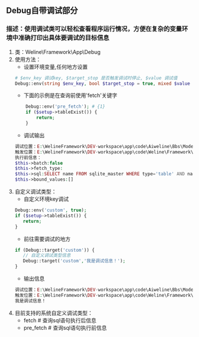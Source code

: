 ## Debug自带调试部分

### 描述：使用调试类可以轻松查看程序运行情况，方便在复杂的变量环境中准确打印出具体要调试的目标信息

1. 类：Weline\Framework\App\Debug
2. 使用方法：
    - 设置环境变量,任何地方设置
   ```php
   # $env_key 调试key, $target_stop 是否触发调试时停止, $value 调试值
   Debug::env(string $env_key, bool $target_stop = true, mixed $value = null) #
   ```
    - 下面的示例是在查询前使用'fetch'关键字
    ~~~php
        Debug::env('pre_fetch'); # {1}
        if ($setup->tableExist()) {
            return;
        }
    ~~~
    - 调试输出
   ```php
   调试位置：E:\WelineFramework\DEV-workspace\app\code\Aiweline\Bbs\Model\User.php(51)
   触发位置：E:\WelineFramework\DEV-workspace\app\code\Weline\Framework\Database\Connection\Adapter\SqLite\Query.php(144)
   执行前信息：
   $this->batch:false
   $this->fetch_type:
   $this->sql:SELECT name FROM sqlite_master WHERE type='table' AND name='bbs_user';
   $this->bound_values:[]
   ```
3. 自定义调试类型：
    - 自定义环境key调试
   ```php
   Debug::env('custom', true);
   if ($setup->tableExist()) {
      return;
   }
   ```
    - 前往需要调试的地方
   ```php
   if (Debug::target('custom')) {
      // 自定义调试类型信息
      Debug::target('custom','我是调试信息！');
   }
   ```  
    - 输出信息
   ```php
   调试位置：E:\WelineFramework\DEV-workspace\app\code\Aiweline\Bbs\Model\User.php(51)
   触发位置：E:\WelineFramework\DEV-workspace\app\code\Weline\Framework\Database\Connection\Adapter\SqLite\Query.php(50)
   我是调试信息！
   ```
4. 目前支持的系统自定义调试类型：
    - fetch # 查询sql语句执行后信息
    - pre_fetch # 查询sql语句执行前信息